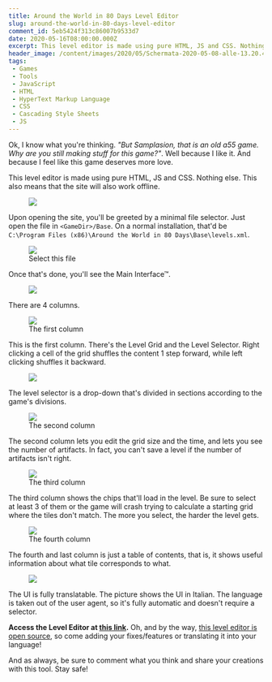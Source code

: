```yaml
---
title: Around the World in 80 Days Level Editor
slug: around-the-world-in-80-days-level-editor
comment_id: 5eb5424f313c86007b9533d7
date: 2020-05-16T08:00:00.000Z
excerpt: This level editor is made using pure HTML, JS and CSS. Nothing else. This also means that the site will also work offline.
header_image: /content/images/2020/05/Schermata-2020-05-08-alle-13.20.46.png
tags: 
 - Games
 - Tools
 - JavaScript
 - HTML
 - HyperText Markup Language
 - CSS
 - Cascading Style Sheets
 - JS
---
```


<p>Ok, I know what you're thinking. <em>"But Samplasion, that is an old a55 game. Why are you still making stuff for this game?"</em>. Well because I like it. And because I feel like this game deserves more love.</p><p>This level editor is made using pure HTML, JS and CSS. Nothing else. This also means that the site will also work offline.</p><figure class="kg-card kg-image-card kg-width-wide"><img src="/content/images/2020/05/Schermata-2020-05-08-alle-13.20.12.png" class="kg-image"></figure><p>Upon opening the site, you'll be greeted by a minimal file selector. Just open the file in <code>&lt;GameDir&gt;/Base</code>. On a normal installation, that'd be <code>C:\Program Files (x86)\Around the World in 80 Days\Base\levels.xml</code>. </p><figure class="kg-card kg-image-card kg-card-hascaption"><img src="/content/images/2020/05/Schermata-2020-05-08-alle-13.20.32.png" class="kg-image"><figcaption>Select this file</figcaption></figure><p>Once that's done, you'll see the Main Interface™.</p><figure class="kg-card kg-image-card kg-width-wide"><img src="/content/images/2020/05/Schermata-2020-05-08-alle-13.20.46-1.png" class="kg-image"></figure><p>There are 4 columns.</p><figure class="kg-card kg-image-card kg-card-hascaption"><img src="/content/images/2020/05/Schermata-2020-05-08-alle-13.20.57.png" class="kg-image"><figcaption>The first column</figcaption></figure><p>This is the first column. There's the Level Grid and the Level Selector. Right clicking a cell of the grid shuffles the content 1 step forward, while left clicking shuffles it backward.</p><figure class="kg-card kg-image-card"><img src="/content/images/2020/05/Schermata-2020-05-08-alle-13.21.04.png" class="kg-image"></figure><p>The level selector is a drop-down that's divided in sections according to the game's divisions.</p><figure class="kg-card kg-image-card kg-card-hascaption"><img src="/content/images/2020/05/Schermata-2020-05-08-alle-13.21.15.png" class="kg-image"><figcaption>The second column</figcaption></figure><p>The second column lets you edit the grid size and the time, and lets you see the number of artifacts. In fact, you can't save a level if the number of artifacts isn't right.</p><figure class="kg-card kg-image-card kg-card-hascaption"><img src="/content/images/2020/05/Schermata-2020-05-08-alle-13.21.19.png" class="kg-image"><figcaption>The third column</figcaption></figure><p>The third column shows the chips that'll load in the level. Be sure to select at least 3 of them or the game will crash trying to calculate a starting grid where the tiles don't match. The more you select, the harder the level gets.</p><figure class="kg-card kg-image-card kg-card-hascaption"><img src="/content/images/2020/05/Schermata-2020-05-08-alle-13.21.24.png" class="kg-image"><figcaption>The fourth column</figcaption></figure><p>The fourth and last column is just a table of contents, that is, it shows useful information about what tile corresponds to what.</p><figure class="kg-card kg-image-card kg-width-wide"><img src="/content/images/2020/05/Schermata-2020-05-08-alle-13.24.33.png" class="kg-image"></figure><p>The UI is fully translatable. The picture shows the UI in Italian. The language is taken out of the user agent, so it's fully automatic and doesn't require a selector.</p><p><strong>Access the Level Editor at <a href="https://aw80dle.samplasion.js.org/">this link</a>.</strong> Oh, and by the way, <a href="https://github.com/Samplasion/aw80dle">this level editor is open source</a>, so come adding your fixes/features or translating it into your language! </p><p>And as always, be sure to comment what you think and share your creations with this tool. Stay safe!</p>